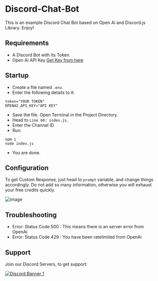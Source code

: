 # Discord-Chat-Bot
This is an example Discord Chat Bot based on Open Ai and Discord.js Library. Enjoy!

## Requirements
- A Discord Bot with its Token.
- Open Ai API Key [Get Key from here](https://platform.openai.com)

## Startup
- Create a file named `.env`.
- Enter the following details to it:
```
token="YOUR TOKEN"
OPENAI_API_KEY="API KEY"
```
- Save the file. Open Terminal in the Project Directory.
- Head to `Line 60: index.js`.
- Enter the Channel ID
- Run:
```
npm i
node index.js
```
- You are done.

## Configuration
To get Custom Response, just head to `prompt` variable, and change things accordingly. Do not add so many information, otherwise you will exhaust your free credits quickly.

![image](https://user-images.githubusercontent.com/92834724/224532025-f86a3de2-3d03-4fdc-ba91-d72a98630043.png)

## Troubleshooting
- Error: Status Code 500 : This means there is an server error from OpenAi
- Error: Status Code 429 : You have been ratelimited from OpenAi

## Support
Join our Discord Servers, to get support:

[<img src="https://discordapp.com/api/guilds/890225986375929866/widget.png?style=banner2" alt="Discord Banner 1"/>](https://discord.gg/UN7YBb23tu)
